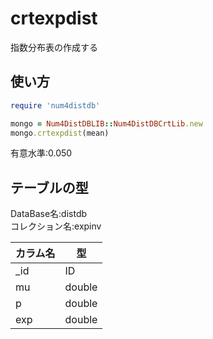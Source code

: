 crtexpdist
==========
指数分布表の作成する

## 使い方

```ruby
require 'num4distdb'

mongo = Num4DistDBLIB::Num4DistDBCrtLib.new
mongo.crtexpdist(mean)
```
有意水準:0.050

## テーブルの型

  DataBase名:distdb  
  コレクション名:expinv  

  |カラム名|型|
  |--------|---|
  |_id     |ID|
  |mu      |double|
  |p       |double|
  |exp     |double|


